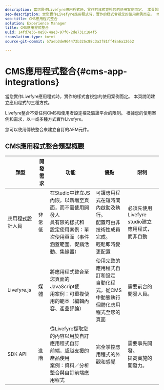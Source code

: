 ```yaml
---
description: 當您實作Livefyre應用程式時，實作的樣式會視您的使用案例而定。 本頁說明建立應用程式的三種方式。
seo-description: 當您實作Livefyre應用程式時，實作的樣式會視您的使用案例而定。 本頁說明建立應用程式的三種方式。
seo-title: CMS應用程式整合
solution: Experience Manager
title: CMS應用程式整合
uuid: 14fd7e36-0e50-4ae3-97f0-2de731c184f5
translation-type: tm+mt
source-git-commit: 67aeb3de964473b326c88c3a3f81ff48a6a12652

---
```



# CMS應用程式整合{#cms-app-integrations}

當您實作Livefyre應用程式時，實作的樣式會視您的使用案例而定。 本頁說明建立應用程式的三種方式。

Livefyre整合不受任何CMS和使用者設定檔及驗證平台的限制。 根據您的使用案例和需求，以一或多種方式實作Livefyre。

您可以使用傳統整合來建立自訂的AEM元件。

## CMS應用程式整合類型概觀

| 類型 | 開發需求 | 功能 | 優點 | 限制 |
|--- |--- |--- |--- |--- |
| 應用程式設計人員 | 非常低 | 在Studio中建立JS內嵌，以新增至頁面，而不需使用開發人 <br>員有限的樣式和 </br>設定使用案例：單次使用頁面（事件涵蓋範圍、促銷活動、集線器） | 可讓應用程式在短時間內啟動及執行。 <br>配置可由非技術性成員完成。 <br>輕鬆即時變更配置 | 必須先使用Livefyre studio建立應用程式， <br>而非自動 |
| Livefyre.js | 媒體 | 將應用程式整合至您頁面的JavaScript使 <br>用案例：可重複使用的範本（編輯內容、產品評論） | 使用完整的應用程式自訂和設定 <br>自動化程式，從CMS中動態執行個體化應用程式至您的頁面 | 需要前台的開發人員。 |
| SDK API | 進階 | 從Livefyre擷取您的內容以用於自訂應用程式自訂 <br>前端，超越支援的產品使用 <br>案例：資料／分析整合與自訂前端應用程式 | 完全掌控應用程式的外觀和感覺 | 需要事先開發。 <br>提高實施的開發力。 |
